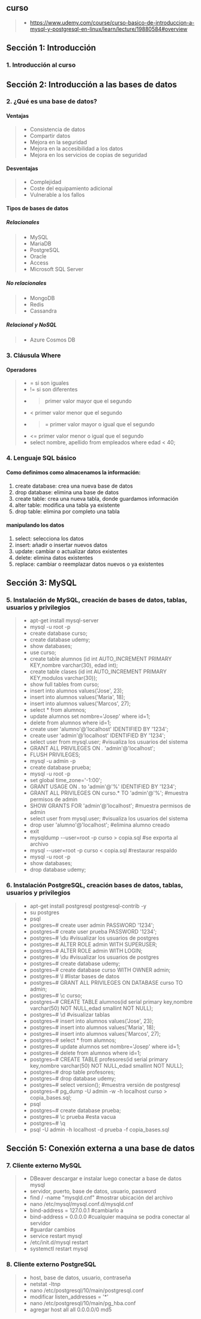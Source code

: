 
## curso
>- https://www.udemy.com/course/curso-basico-de-introduccion-a-mysql-y-postgresql-en-linux/learn/lecture/19880584#overview

## Sección 1: Introducción

### 1. Introducción al curso

## Sección 2: Introducción a las bases de datos

### 2. ¿Qué es una base de datos?

#### Ventajas
>- Consistencia de datos
>- Compartir datos
>- Mejora en la seguridad
>- Mejora en la accesibilidad a los datos
>- Mejora en los servicios de copias de seguridad

#### Desventajas
>- Complejidad
>- Coste del equipamiento adicional
>- Vulnerable a los fallos

#### Tipos de bases de datos

##### Relacionales
>- MySQL
>- MariaDB
>- PostgreSQL
>- Oracle
>- Access
>- Microsoft SQL Server

##### No relacionales
>- MongoDB
>- Redis
>- Cassandra

##### Relacional y NoSQL
>- Azure Cosmos DB

### 3. Cláusula Where

#### Operadores
>- = si son iguales
>- != si son diferentes
>- > primer valor mayor que el segundo
>- < primer valor menor que el segundo
>- >= primer valor mayor o igual que el segundo
>- <= primer valor menor o igual que el segundo
>- select nombre, apellido from empleados where edad < 40;

### 4. Lenguaje SQL básico

#### Como definimos como almacenamos la información:
1. create database: crea una nueva base de datos
2. drop database: elimina una base de datos
3. create table: crea una nueva tabla, donde guardamos información
4. alter table: modifica una tabla ya existente
5. drop table: elimina por completo una tabla

#### manipulando los datos
1. select: selecciona los datos
2. insert: añadir o insertar nuevos datos
3. update: cambiar o actualizar datos existentes
4. delete: elimina datos existentes
5. replace: cambiar o reemplazar datos nuevos o ya existentes

## Sección 3: MySQL

### 5. Instalación de MySQL, creación de bases de datos, tablas, usuarios y privilegios
>- apt-get install mysql-server
>- mysql -u root -p 
>- create database curso;
>- create database udemy;
>- show databases;
>- use curso;
>- create table alumnos (id int AUTO_INCREMENT PRIMARY KEY,nombre varchar(30), edad int);
>- create table clases (id int AUTO_INCREMENT PRIMARY KEY,modulos varchar(30));
>- show full tables from curso;
>- insert into alumnos values('Jose', 23);
>- insert into alumnos values('Maria', 18);
>- insert into alumnos values('Marcos', 27);
>- select * from alumnos;
>- update alumnos set nombre='Josep' where id=1;
>- delete from alumnos where id=1;
>- create user 'alumno'@'localhost' IDENTIFIED BY '1234';
>- create user 'admin'@'localhost' IDENTIFIED BY '1234';
>- select user from mysql.user; #visualiza los usuarios del sistema
>- GRANT ALL PRIVILEGES ON *.* 'admin'@'localhost';
>- FLUSH PRIVILEGES;
>- mysql -u admin -p
>- create database prueba;
>- mysql -u root -p
>- set global time_zone='-1:00';
>- GRANT USAGE ON *.* to 'admin'@'%' IDENTIFIED BY '1234';
>- GRANT ALL PRIVILEGES ON curso.* TO 'admin'@'%'; #muestra permisos de admin
>- SHOW GRANTS FOR 'admin'@'localhost'; #muestra permisos de admin
>- select user from mysql.user; #visualiza los usuarios del sistema
>- drop user 'alumno'@'localhost'; #elimina alumno creado
>- exit
>- mysqldump --user=root -p curso > copia.sql #se exporta al archivo
>- mysql --user=root -p curso < copia.sql #restaurar respaldo 
>- mysql -u root -p
>- show databases;
>- drop database udemy;

### 6. Instalación PostgreSQL, creación bases de datos, tablas, usuarios y privilegios
>- apt-get install postgresql postgresql-contrib -y
>- su postgres
>- psql
>- postgres~# create user admin PASSWORD '1234';
>- postgres~# create user prueba PASSWORD '1234';
>- postgres~# \du #visualizar los usuarios de postgres
>- postgres~# ALTER ROLE admin WITH SUPERUSER;
>- postgres~# ALTER ROLE admin WITH LOGIN;
>- postgres~# \du  #visualizar los usuarios de postgres
>- postgres~# create database udemy;
>- postgres~# create database curso WITH OWNER admin;
>- postgres~# \l #listar bases de datos
>- postgres~# GRANT ALL PRIVILEGES ON DATABASE curso TO admin;
>- postgres~# \c curso;
>- postgres~# CREATE TABLE alumnos(id serial primary key,nombre varchar(50) NOT NULL,edad smallint NOT NULL);
>- postgres~# \d #visualizar tablas
>- postgres~# insert into alumnos values('Jose', 23);
>- postgres~# insert into alumnos values('Maria', 18);
>- postgres~# insert into alumnos values('Marcos', 27);
>- postgres~# select * from alumnos;
>- postgres~# update alumnos set nombre='Josep' where id=1;
>- postgres~# delete from alumnos where id=1;
>- postgres~# CREATE TABLE profesores(id serial primary key,nombre varchar(50) NOT NULL,edad smallint NOT NULL);
>- postgres~# drop table profesores;
>- postgres~# drop database udemy;
>- postgres~# select version(); #muestra versión de postgresql
>- postgres~# pg_dump -U admin -w -h localhost curso > copia_bases.sql;
>- psql
>- postgres~# create database prueba;
>- postgres~# \c prueba #esta vacua
>- postgres~# \q
>- psql -U admin -h localhost -d prueba -f copia_bases.sql

## Sección 5: Conexión externa a una base de datos

### 7. Cliente externo MySQL
>- DBeaver descargar e instalar luego conectar a base de datos mysql
>- servidor, puerto, base de datos, usuario, password
>- find / -name "mysqld.cnf" #mostrar ubicación del archivo
>- nano /etc/mysql/mysql.conf.d/mysqld.cnf
>- bind-address = 127.0.0.1 #cambiarlo a
>- bind-address = 0.0.0.0 #cualquier maquina se podra conectar al servidor
>- #guardar cambios
>- service restart mysql
>- /etc/init.d/mysql restart
>- systemctl restart mysql

### 8. Cliente externo PostgreSQL
>- host, base de datos, usuario, contraseña
>- netstat -ltnp
>- nano /etc/postgresql/10/main/postgresql.conf
>- modificar listen_addresses = '*'
>- nano /etc/postgresql/10/main/pg_hba.conf
>- agregar host all all 0.0.0.0/0 md5
